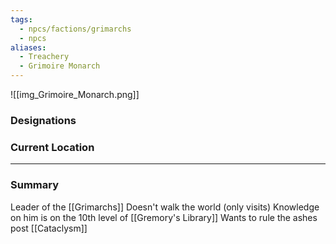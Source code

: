 ```yaml
---
tags:
  - npcs/factions/grimarchs
  - npcs
aliases:
  - Treachery
  - Grimoire Monarch
---
```

![[img_Grimoire_Monarch.png]]
### Designations


### Current Location


___
### Summary
Leader of the [[Grimarchs]]
Doesn't walk the world (only visits)
Knowledge on him is on the 10th level of [[Gremory's Library]]
Wants to rule the ashes post [[Cataclysm]]